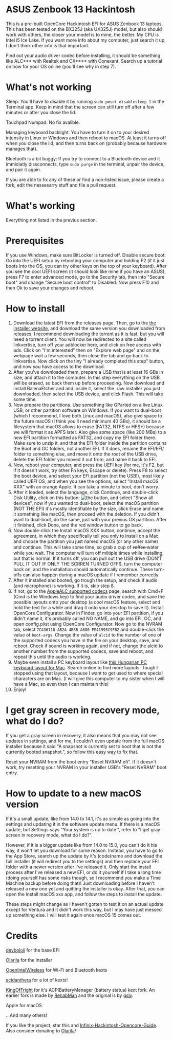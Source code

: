 # ASUS Zenbook 13 Hackintosh
This is a pre-built OpenCore Hackintosh EFI for ASUS Zenbook 13 laptops. This has been tested on the BX325J (aka UX325J) model, but also should work with others, the closer your model is to mine, the better. My CPU is Intel i5 Ice Lake. If you want more info about my computer, just search it up, I don't think other info is that important.

Find out your audio driver codec before installing, it should be something like ALC*** with Realtek and CX**** with Conexant. Search up a tutorial on how for your OS online (you'll see why in step 7).
# What's not working
Sleep: You'll have to disable it by running `sudo pmset disablesleep 1` in the Terminal app. Keep in mind that the screen can still turn off after a few minutes or after you close the lid.

Touchpad Numpad: No fix avalible.

Managing keyboard backlight: You have to turn it on to your desired intensity in Linux or Windows and then reboot to macOS. At least it turns off when you close the lid, and then turns back on (probably because hardware manages that).

Bluetooth is a bit buggy: If you try to connect to a Bluetooth device and it immidiatly dissconnects, type `sudo purge` in the terminal, unpair the device, and pair it again.


If you are able to fix any of these or find a non-listed issue, please create a fork, edit the nessesarry stuff and file a pull request.
# What's working
Everything not listed in the previus section.
# Prerequisites
If you use Windows, make sure BitLocker is turned off.
Disable secure boot: Go into the UEFI setup by rebooting your computer and holding F2 (if it just boots into the OS, you can try other keys on the top of your keyboard). After you see the cool UEFI screen (it should look like mine if you have an ASUS), press F7 to enter advanced mode, go to the Security tab, then into "Secure boot" and change "Secure boot control" to Disabled. Now press F10 and then Ok to save your changes and reboot.
# How to install
1. Download the latest EFI from the releases page. Then, go to the [the installer website][installer], and download the same version you downloaded from releases. I recommend downloading the torrent as it is fast, but you will need a torrent client. You will now be redirected to a site called linkvertise, turn off your adblocker here, and click on free access with ads. Click on "I'm interested" then on "Explore web page" and on the webpage wait a few seconds, then close the tab and go back to linkvertise. Now click on the tiny "I already completed this step" button, and now you have access to the download.
2. After you've downloaded them, prepare a USB that is at least 16 GBs in size, and attach it to the computer. In this step everything on the USB will be erased, so back them up before proceeding. Now download and install BalenaEtcher and and inside it, select the .raw installer you just downloaded, then select the USB device, and click Flash. This will take some time.
3. Now prepare the partitions. Use something like GParted on a live Linux USB, or other partition software on Windows. If you want to dual-boot (which I recommend, I love both Linux and macOS), also give space to the future macOS (I think you'll need minimum 40 GBs), it should be a filesystem that macOS allows to erase (FAT32, NTFS or HFS+) because we will format it as APFS later. Also give some space (like 200 MBs) to a new EFI partition formatted as FAT32, and copy my EFI folder there. Make sure to unzip it, and that the EFI folder inside the partition contains the Boot and OC folders, not another EFI. If it does, rename the EFI/EFI/ folder to something else, and move it onto the root of the USB drive, delete the EFI folder you moved it out from, and name it back to EFI.
4. Now, reboot your computer, and press the UEFI key (for me, it's F2, but if it doesn't work, try other Fn keys, Escape or delete). Press F8 to select the boot device, and select your EFI partition (not the USB!), most likely called UEFI OS, and when you see the options, select "Install macOS XXX" with an orange Apple. It can take a minute to boot, don't worry.
5. After it loaded, select the language, click Continue, and double-click Disk Utility, click on this button: ![the button](https://github.com/Octopus1348/ASUS-Zenbook-13-Hackintosh/assets/105970916/47c4620a-775d-4049-8299-03e1b8703908), and select "Show all devices", now if you wanted to dual-boot, select the macOS partition (NOT THE EFI) it's mostly identifiable by the size, click Erase and name it something like macOS, then proceed with the deletion. If you didn't want to dual-boot, do the same, just with your previus OS partition. After it finished, click Done, and the red window button to go back.
6. Now double-click the Install macOS XXX button, continue, accept the agreement, in which they specifically tell you only to install on a Mac, and choose the partition you just named macOS (or any other name) and continue. This will take some time, so grab a cup of c̶o̶f̶f̶e̶e̶ water while you wait. The computer will turn off miltiple times while installing, but that is normal. If it turns off, you can pull out the USB drive (DON'T PULL IT OUT IF ONLY THE SCRREN TURNED OFF!), turn the computer back on, and the installation should automatically continue. These turn-offs can also happen during a macOS update if I remember correctly.
7. After it installed and booted, go trough the setup, and check if audio (and microphone) is working. If it is, skip step 8.
8. If not, go to the [AppleALC supported codecs][applealc] page, search with Cmd+F (Cmd is the Windows key) to find your audio driver codec, and save the possible layouts onto your desktop (a cool macOS feature, select and hold the text for a while and drag it onto your desktop to save it). Install OpenCore Configurator. Now in Finder, go into your EFI partition, if you didn't name it, it's probably called NO NAME, and go into EFI, OC, and open config.plist using OpenCore Configurator. Now go to the NVRAM tab, select `7C436110-AB2A-4BBB-A880-FE41995C9F82` and double-click the value of `boot-args`. Change the value of `alcid` to the number of one of the supported codecs you have in the file on your desktop, save, and reboot. Check if sound is working again, and if not, change the alcid to another number from the supported codecs, save and reboot, and repeat this until the audio is working.
9. Maybe even install a PC keyboard layout like [this Hungarian PC keyboard layout for Mac][hungarocell]. Search online to find more layouts. Tough I stopped using that layout, because I want to get used to where special characters are on Mac. (I will give this computer to my sister when I will have a Mac, so even then I can maintain this)
10. Enjoy!

# I get gray screen in recovery mode, what do I do?
If you get a gray screen in recovery, it also means that you may not see updates in settings, and for me, I couldn't even update from the full macOS installer because it said "A snapshot is currently set to boot that is not the currently booted snapshot.", so follow this easy way to fix that.

Reset your NVRAM from the boot entry "Reset NVRAM.efi". If it doesn't work, try resetting your NVRAM in your installer USB's "Reset NVRAM" boot entry.

# How to update to a new macOS version
If it's a small update, like from 14.0 to 14.1, it's as simple as going into the settings and updating it in the software update menu. If there is a macOS update, but Settings says "Your system is up to date.", refer to "I get gray screen in recovery mode, what do I do?".

However, if it is a bigger update like from 14.0 to 15.0, you can't do it his way, it won't let you download for some reason. Instead, you have to go to the App Store, search up the update by it's (code)name and download the full installer (it will redirect you to the settings) and then replace your EFI folder with a newer version after I've released it. Only start the install process after I've released a new EFI, or do it yourself if I take a long time (doing yourself has some risks though, so I recommend you make a Time Machine backup before doing that)! Just downloading before I haven't released a new one yet and quitting the installer is okay. After that, you can open the Install macOS xxx app, and follow the steps to install the update.

These steps might change as I haven't gotten to test it on an actual update except for Ventura and it didn't work this way, but I may have just messed up something else. I will test it again once macOS 15 comes out.
# Credits
[devboloji][devboloji] for the base EFI

[Olarila][installer] for the installer

[OpenIntelWireless][intelwireless] for Wi-Fi and Bluetooth kexts

[acidanthera][acidanthera] for a lot of kexts!

[KingOfFright][kingoffright] for it's ACPIBatteryManager (battery status) kext fork. An earlier fork is made by [RehabMan][rehabman] and the original is by [gsly][gsly].

Apple for macOS

...And many others!

If you like the project, star this and [Infinix-Hackintosh-Opencore-Guide][devboloji]. Also consider donating to [Olarila][installer]!


[devboloji]: https://github.com/devboloji/Infinix-Hackintosh-Opencore-Guide
[installer]: https://www.olarila.com/topic/6278-olarila-vanilla-images-macos-installer/
[applealc]: https://github.com/acidanthera/AppleALC/wiki/Supported-codecs
[intelwireless]: https://github.com/OpenIntelWireless/
[acidanthera]: https://github.com/acidanthera
[kingoffright]: https://github.com/KingOfFright/OS-X-ACPI-Battery-Driver
[rehabman]: https://github.com/RehabMan/OS-X-ACPI-Battery-Driver
[gsly]: https://github.com/gsly/OS-X-ACPI-Battery-Driver
[hungarocell]: https://github.com/kodfodrasz/macos-hungarian-pc-keyboard-layout
